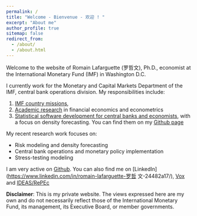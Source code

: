 ```yaml
---
permalink: /
title: "Welcome - Bienvenue - 欢迎 ! "
excerpt: "About me"
author_profile: true
sitemap: false
redirect_from: 
  - /about/
  - /about.html
---
```


Welcome to the website of Romain Lafarguette (罗哲文), Ph.D., economist at the
International  Monetary Fund  (IMF) in  Washington  D.C. 

I  currently work  for  the Monetary  and Capital  Markets  Department of  the
IMF, central bank operations division. My responsibilities include:
1. [IMF country missions](https://romainlafarguette.github.io/country/),
2. [Academic research](https://romainlafarguette.github.io/research/)
   in financial economics and econometrics
3. [Statistical software       development      for      central       banks      and
   economists](https://romainlafarguette.github.io/software/), with a focus on
   density forecasting. You  can  find  them   on  my  [Github page](https://github.com/romainlafarguette)

My recent research work focuses on:
- Risk modeling and density forecasting
- Central bank operations and monetary policy implementation
- Stress-testing modeling 

I am very active on [Github](https://github.com/romainlafarguette). You can
also find me on [LinkedIn](https://www.linkedin.com/in/romain-lafarguette-罗哲
文-24482a17/), [Vox](http://www.voxeu.org/person/romain-lafarguette) and
[IDEAS/RePEc](https://ideas.repec.org/f/pla661.html)  

**Disclaimer**: This  is my private website.  The views expressed here  are my
own and do  not necessarily reflect those of the  International Monetary Fund,
its management, its Executive Board, or member governments.
